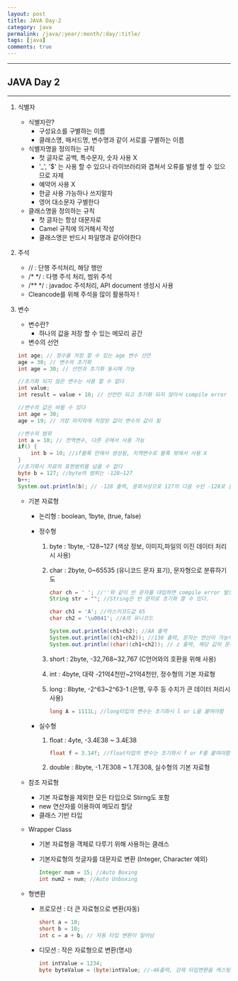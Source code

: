 ```yaml
---
layout: post
title: JAVA Day-2
category: java
permalink: /java/:year/:month/:day/:title/
tags: [java]
comments: true
---
```


---

## JAVA Day 2

---

1. 식별자

   - 식별자란?
     - 구성요소를 구별하는 이름
     - 클래스명, 매서드명, 변수명과 같이 서로를 구별하는 이름
   - 식별자명을 정의하는 규칙
     - 첫 글자로 공백, 특수문자, 숫자 사용 X
     - '\_', '$' 는 사용 할 수 있으나 라이브러리와 겹쳐서 오류를 발생 할 수 있으므로 자제
     - 예약어 사용 X
     - 한글 사용 가능하나 쓰지말자
     - 영어 대소문자 구별한다
   - 클래스명을 정의하는 규칙
     - 첫 글자는 항상 대문자로
     - Camel 규칙에 의거해서 작성
     - 클래스명은 반드시 파일명과 같아야한다

2. 주석

   - // : 단행 주석처리, 해당 행만
   - /\* \*/ : 다행 주석 처리, 범위 주석
   - /\*\* \*/ : javadoc 주석처리, API document 생성시 사용
   - Cleancode를 위해 주석을 많이 활용하자 !

3. 변수

   - 변수란?
     - 하나의 값을 저장 할 수 있는 메모리 공간
   - 변수의 선언

   ```java
   int age; // 정수를 저장 할 수 있는 age 변수 선언
   age = 30; // 변수의 초기화
   int age = 30; // 선언과 초기화 동시에 가능

   //초기화 되지 않은 변수는 사용 할 수 없다
   int value;
   int result = value + 10; // 선언만 되고 초기화 되지 않아서 compile error 발생

   //변수의 값은 바뀔 수 있다
   int age = 30;
   age = 19; // 가장 마지막에 저장된 값이 변수의 값이 됨

   //변수의 범위
   int a = 10; // 전역변수, 다른 곳에서 사용 가능
   if() {
       int b = 10; //if블록 안에서 생성됨, 지역변수로 블록 밖에서 사용 X
   }
   //초기화시 자료의 표현범위를 넘을 수 없다
   byte b = 127; //byte의 범위는 -128~127
   b++;
   System.out.println(b); // -128 출력, 윤회사상으로 127의 다음 수인 -128로 돌아감
   ```

   - 기본 자료형

     - 논리형 : boolean, 1byte, (true, false)

     - 정수형

       1. byte : 1byte, -128~127 (색상 정보, 이미지,파일의 이진 데이터 처리시 사용)

       2. char : 2byte, 0~65535 (유니코드 문자 표기), 문자형으로 분류하기도

          ```java
          char ch = ' '; //''와 같이 빈 문자를 대입하면 compile error 발생
          String str = ""; //String은 빈 문자로 초기화 할 수 있다.

          char ch1 = 'A'; //아스키코드값 65
          char ch2 = '\u0041'; //A의 유니코드

          System.out.println(ch1+ch2); //AA 출력
          System.out.println((ch1+ch2)); //130 출력, 문자는 연산이 가능하면 연산을 수행함
          System.out.println((char)(ch1+ch2)); // z 출력, 해당 값의 문자 출력
          ```

       3. short : 2byte, -32,768~32,767 (C언어와의 호환을 위해 사용)

       4. int : 4byte, 대략 -21억4천만~21억4천만, 정수형의 기본 자료형

       5. long : 8byte, -2^63~2^63-1 (은행, 우주 등 수치가 큰 데이터 처리시 사용)

          ```java
          long A = 1111L; //long타입의 변수는 초기화시 l or L을 붙여야함
          ```

     - 실수형

       1. float : 4yte, -3.4E38 ~ 3.4E38

          ```java
          float f = 3.14f; //float타입의 변수는 초기화시 f or F를 붙여야함
          ```

       2. double : 8byte, -1.7E308 ~ 1.7E308, 실수형의 기본 자료형

   - 참조 자료형

     - 기본 자료형을 제외한 모든 타입으로 Stirng도 포함
     - new 연산자를 이용하여 메모리 할당
     - 클래스 기반 타입

   - Wrapper Class

     - 기본 자료형을 객체로 다루기 위해 사용하는 클래스

     - 기본자료형의 첫글자를 대문자로 변환 (Integer, Character 예외)

       ```java
       Integer num = 15; //Auto Boxing
       int num2 = num; //Auto Unboxing
       ```

   - 형변환

     - 프로모션 : 더 큰 자료형으로 변환(자동)

       ```java
       short a = 10;
       short b = 10;
       int c = a + b; // 자동 타입 변환이 일어남
       ```

     - 디모션 : 작은 자료형으로 변환(명시)

       ```java
       int intValue = 1234;
       byte byteValue = (byte)intValue; //-46출력, 강제 타입변환을 캐스팅이라 한다, 쓰레기값이 나오지 않도록 주의
       ```
